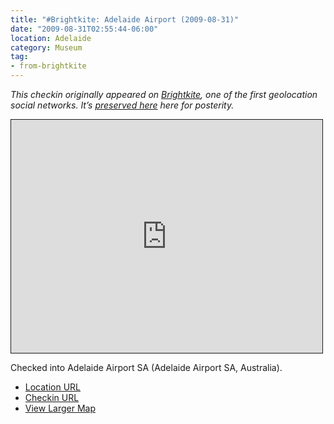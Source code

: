 ```yaml
---
title: "#Brightkite: Adelaide Airport (2009-08-31)"
date: "2009-08-31T02:55:44-06:00"
location: Adelaide
category: Museum
tag:
- from-brightkite
---
```

<p style="font-style:italic">This checkin originally appeared on <a href="https://rubenerd.com/tag/from-brightkite/" title="View all posts imported from Brightkite">Brightkite</a>, one of the first geolocation social networks. It’s <a title="View all posts in the museum" href="https://rubenerd.com/museum/">preserved here</a> here for posterity.</p>

<iframe style="width:498px; height:373px; border:1px solid;" src="http://www.openstreetmap.org/export/embed.html?bbox=138.50506782531738%2C-34.97368062335606%2C138.5566520690918%2C-34.921126527452685&amp;layer=mapnik"></iframe>

Checked into Adelaide Airport SA (Adelaide Airport SA, Australia).

* [Location URL](http://brightkite.com/places/fd8f18026ea011dead38003048c0801e)
* [Checkin URL](http://brightkite.com/objects/117873ee960c11debbeb003048c0801e)
* [View Larger Map](http://www.openstreetmap.org/#map=14/-34.9474/138.5309)

